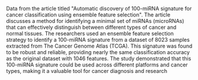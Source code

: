 Data from the article titled "Automatic discovery of 100-miRNA signature for cancer classification using ensemble feature selection". The article discusses a method for identifying a minimal set of miRNAs (microRNAs) that can effectively distinguish between different types of cancer and normal tissues. The researchers used an ensemble feature selection strategy to identify a 100-miRNA signature from a dataset of 8023 samples extracted from The Cancer Genome Atlas (TCGA). This signature was found to be robust and reliable, providing nearly the same classification accuracy as the original dataset with 1046 features. The study demonstrated that this 100-miRNA signature could be used across different platforms and cancer types, making it a valuable tool for cancer diagnosis and research
